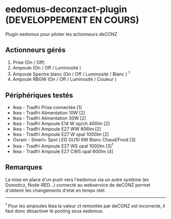 # eedomus-deconzact-plugin (DEVELOPPEMENT EN COURS)

Plugin eedomus pour piloter les actionneurs deCONZ

## Actionneurs gérés

1. Prise (On / Off) 
2. Ampoule (On / Off / Luminosité   )
3. Ampoule Spectre blanc (On / Off / Luminosité / Blanc ) <sup>1</sup>
4. Ampoule RBGW (On / Off / Luminosité / Couleur )

## Périphériques testés 

* Ikea - Tradfri Prise connectée [1]
* Ikea - Tradfri Alimentation 10W [2]
* Ikea - Tradfri Alimentation 30W [2] 
* Ikea - Tradfri Ampoule E14 W op/ch 400lm [2]
* Ikea - Tradfri Ampoule E27 WW 806lm [2]
* Ikea - Tradfri Ampoule E27 W opal 1000lm [2]
* Osram - Smart+ Spot LED GU10 6W Blanc Chaud/Froid [3]
* Ikea - Tradfri Ampoule E27 WS opal 1000lm [3]<sup>1</sup>
* Ikea - Tradfri Ampoule E27 CWS opal 600lm [4]

## Remarques 
La mise en place d'un push vers l'eedomus via un autre système (ex Domoticz, Node-RED...) connecté au webservice de deCONZ permet d'obtenir les changements d'etat en temps réèl.

---
<sup>1</sup> Pour les ampoules Ikea la valeur ct remontée par deCONZ est incorrecte, il faut donc désactiver le pooling sous eedomus.


